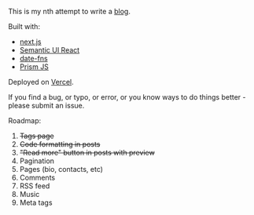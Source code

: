 This is my nth attempt to write a [blog](https://barhamon.com/). 

Built with:
* [next.js](https://nextjs.org/)
* [Semantic UI React](https://react.semantic-ui.com/)
* [date-fns](https://date-fns.org/) 
* [Prism JS](https://prismjs.com/index.html)

Deployed on [Vercel](https://vercel.com/).

If you find a bug, or typo, or error, or you know ways to do things better - please submit an issue.

Roadmap:

1. ~~Tags page~~
1. ~~Code formatting in posts~~
1. ~~"Read more" button in posts with preview~~
1. Pagination
1. Pages (bio, contacts, etc)
1. Comments
1. RSS feed
1. Music
1. Meta tags
